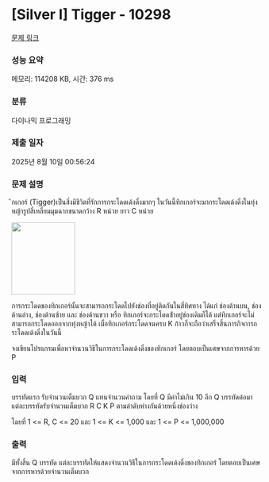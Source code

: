 # [Silver I] Tigger - 10298 

[문제 링크](https://www.acmicpc.net/problem/10298) 

### 성능 요약

메모리: 114208 KB, 시간: 376 ms

### 분류

다이나믹 프로그래밍

### 제출 일자

2025년 8월 10일 00:56:24

### 문제 설명

<p>ิกเกอร์ (Tigger)เป็นสิ่งมีชีวิตที่รักการกระโดดเด้งดึ๋งมากๆ ในวันนี้ทิกเกอร์จะมากระโดดเด้งดึ๋งในทุ่งหญ้ารูปสี่เหลี่ยมมุมฉากขนาดกว้าง R หน่วย ยาว C หน่วย </p>

<p><img alt="" src="https://www.acmicpc.net/upload/images2/tigger.png" style="height:145px; width:128px"></p>

<p>การกระโดดของทิกเกอร์นั้นจะสามารถกระโดดไปยังช่องที่อยู่ติดกันในสี่ทิศทาง ได้แก่ ช่องด้านบน, ช่องด้านล่าง, ช่องด้านซ้าย และ ช่องด้านขวา หรือ ทิกเกอร์จะกระโดดซ้ําอยู่ช่องเดิมก็ได้ แต่ทิกเกอร์จะไม่สามารถกระโดดออกจากทุ่งหญ้าได้ เมื่อทิกเกอร์กระโดดจนครบ K ก้าวก็จะถือว่าเสร็จสิ้นภารกิจการกระโดดเด้งดึ๋งในวันนี้ </p>

<p>จงเขียนโปรแกรมเพื่อหาจํานวนวิธีในการกระโดดเด้งดึ๋งของทิกเกอร์ โดยตอบเป็นเศษจากการหารด้วย P</p>

### 입력 

 <p>บรรทัดแรก รับจํานวนเต็มบวก Q แทนจํานวนคําถาม โดยที่ Q มีค่าไม่เกิน 10 อีก Q บรรทัดต่อมา แต่ละบรรทัดรับจํานวนเต็มบวก R C K P ตามลําดับห่างกันด้วยหนึ่งช่องว่าง </p>

<p>โดยที่ 1 <= R, C <= 20 และ 1 <= K <= 1,000 และ 1 <= P <= 1,000,000 </p>

### 출력 

 <p>มีทั้งสิ้น Q บรรทัด แต่ละบรรทัดให้แสดงจํานวนวิธีในการกระโดดเด้งดึ๋งของทิกเกอร์ โดยตอบเป็นเศษจากการหารด้วยจํานวนเต็มบวก </p>


